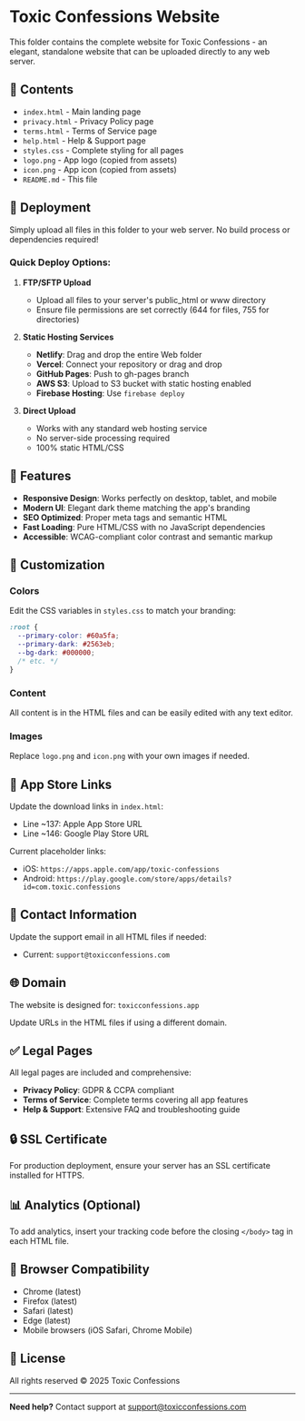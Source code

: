 # Toxic Confessions Website

This folder contains the complete website for Toxic Confessions - an elegant, standalone website that can be uploaded directly to any web server.

## 📁 Contents

- `index.html` - Main landing page
- `privacy.html` - Privacy Policy page
- `terms.html` - Terms of Service page
- `help.html` - Help & Support page
- `styles.css` - Complete styling for all pages
- `logo.png` - App logo (copied from assets)
- `icon.png` - App icon (copied from assets)
- `README.md` - This file

## 🚀 Deployment

Simply upload all files in this folder to your web server. No build process or dependencies required!

### Quick Deploy Options:

1. **FTP/SFTP Upload**
   - Upload all files to your server's public_html or www directory
   - Ensure file permissions are set correctly (644 for files, 755 for directories)

2. **Static Hosting Services**
   - **Netlify**: Drag and drop the entire Web folder
   - **Vercel**: Connect your repository or drag and drop
   - **GitHub Pages**: Push to gh-pages branch
   - **AWS S3**: Upload to S3 bucket with static hosting enabled
   - **Firebase Hosting**: Use `firebase deploy`

3. **Direct Upload**
   - Works with any standard web hosting service
   - No server-side processing required
   - 100% static HTML/CSS

## 🎨 Features

- **Responsive Design**: Works perfectly on desktop, tablet, and mobile
- **Modern UI**: Elegant dark theme matching the app's branding
- **SEO Optimized**: Proper meta tags and semantic HTML
- **Fast Loading**: Pure HTML/CSS with no JavaScript dependencies
- **Accessible**: WCAG-compliant color contrast and semantic markup

## 🔧 Customization

### Colors

Edit the CSS variables in `styles.css` to match your branding:

```css
:root {
  --primary-color: #60a5fa;
  --primary-dark: #2563eb;
  --bg-dark: #000000;
  /* etc. */
}
```

### Content

All content is in the HTML files and can be easily edited with any text editor.

### Images

Replace `logo.png` and `icon.png` with your own images if needed.

## 📱 App Store Links

Update the download links in `index.html`:

- Line ~137: Apple App Store URL
- Line ~146: Google Play Store URL

Current placeholder links:

- iOS: `https://apps.apple.com/app/toxic-confessions`
- Android: `https://play.google.com/store/apps/details?id=com.toxic.confessions`

## 📧 Contact Information

Update the support email in all HTML files if needed:

- Current: `support@toxicconfessions.com`

## 🌐 Domain

The website is designed for: `toxicconfessions.app`

Update URLs in the HTML files if using a different domain.

## ✅ Legal Pages

All legal pages are included and comprehensive:

- **Privacy Policy**: GDPR & CCPA compliant
- **Terms of Service**: Complete terms covering all app features
- **Help & Support**: Extensive FAQ and troubleshooting guide

## 🔒 SSL Certificate

For production deployment, ensure your server has an SSL certificate installed for HTTPS.

## 📊 Analytics (Optional)

To add analytics, insert your tracking code before the closing `</body>` tag in each HTML file.

## 🐛 Browser Compatibility

- Chrome (latest)
- Firefox (latest)
- Safari (latest)
- Edge (latest)
- Mobile browsers (iOS Safari, Chrome Mobile)

## 📝 License

All rights reserved © 2025 Toxic Confessions

---

**Need help?** Contact support at support@toxicconfessions.com
